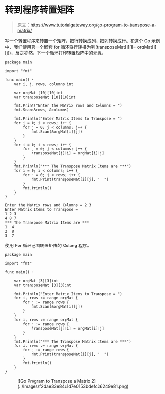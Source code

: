 # 转到程序转置矩阵

> 原文：<https://www.tutorialgateway.org/go-program-to-transpose-a-matrix/>

写一个转置程序来转置一个矩阵，把行转换成列，把列转换成行。在这个 Go 示例中，我们使用第一个嵌套 for 循环将行转换为列(transposeMat[j][I]= orgMat[I][j])，反之亦然。下一个循环打印转置矩阵中的元素。

```
package main

import "fmt"

func main() {
    var i, j, rows, columns int

    var orgMat [10][10]int
    var transposeMat [10][10]int

    fmt.Print("Enter the Matrix rows and Columns = ")
    fmt.Scan(&rows, &columns)

    fmt.Println("Enter Matrix Items to Transpose = ")
    for i = 0; i < rows; i++ {
        for j = 0; j < columns; j++ {
            fmt.Scan(&orgMat[i][j])
        }
    }
    for i = 0; i < rows; i++ {
        for j = 0; j < columns; j++ {
            transposeMat[j][i] = orgMat[i][j]
        }
    }
    fmt.Println("*** The Transpose Matrix Items are ***")
    for i = 0; i < columns; i++ {
        for j = 0; j < rows; j++ {
            fmt.Print(transposeMat[i][j], "  ")
        }
        fmt.Println()
    }
}
```

```
Enter the Matrix rows and Columns = 2 3
Enter Matrix Items to Transpose = 
1 2 3
4 8 7
*** The Transpose Matrix Items are ***
1  4  
2  8  
3  7 
```

使用 For 循环范围转置矩阵的 Golang 程序。

```
package main

import "fmt"

func main() {

    var orgMat [3][3]int
    var transposeMat [3][3]int

    fmt.Println("Enter Matrix Items to Transpose = ")
    for i, rows := range orgMat {
        for j := range rows {
            fmt.Scan(&orgMat[i][j])
        }
    }
    for i, rows := range orgMat {
        for j := range rows {
            transposeMat[j][i] = orgMat[i][j]
        }
    }
    fmt.Println("*** The Transpose Matrix Items are ***")
    for i, rows := range orgMat {
        for j := range rows {
            fmt.Print(transposeMat[i][j], "  ")
        }
        fmt.Println()
    }
}
```

<figure class="wp-block-image size-large">![Go Program to Transpose a Matrix 2](../Images/f2dae33e84c1d7e0153bdefc36249e81.png)</figure>
